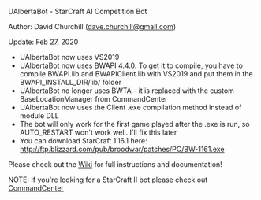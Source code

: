 UAlbertaBot - StarCraft AI Competition Bot

Author:  David Churchill (dave.churchill@gmail.com)

Update: Feb 27, 2020
- UAlbertaBot now uses VS2019
- UAlbertaBot now uses BWAPI 4.4.0. To get it to compile, you have to compile BWAPI.lib and BWAPIClient.lib with VS2019 and put them in the BWAPI_INSTALL_DIR/lib/ folder
- UAlbertaBot no longer uses BWTA - it is replaced with the custom BaseLocationManager from CommandCenter
- UAlbertaBot now uses the Client .exe compilation method instead of module DLL
- The bot will only work for the first game played after the .exe is run, so AUTO_RESTART won't work well. I'll fix this later
- You can download StarCraft 1.16.1 here: http://ftp.blizzard.com/pub/broodwar/patches/PC/BW-1161.exe

Please check out the [Wiki](https://github.com/davechurchill/ualbertabot/wiki) for full instructions and documentation!

NOTE: If you're looking for a StarCraft II bot please check out [CommandCenter](https://github.com/davechurchill/commandcenter/)

